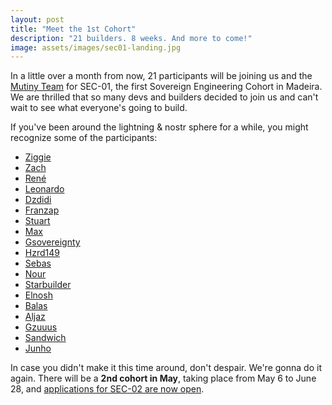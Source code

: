 ```yaml
---
layout: post
title: "Meet the 1st Cohort"
description: "21 builders. 8 weeks. And more to come!"
image: assets/images/sec01-landing.jpg
---
```


In a little over a month from now, 21 participants will be joining us and the
[Mutiny
Team](/2023/10/18/welcoming-mutiny-wallet-as-the-1st-sovereign-engineering-north-star.html)
for SEC-01, the first Sovereign Engineering Cohort in Madeira. We are thrilled
that so many devs and builders decided to join us and can't wait to see what
everyone's going to build.

If you've been around the lightning & nostr sphere for a while, you might
recognize some of the participants:

- [Ziggie](https://njump.me/npub1l5u0zd00va02ch5n6ke2wwxyzamuy5qcsqcu4uwu7pa3dpapleysf7aap5)
- [Zach](https://njump.me/npub1zach44xjpc4yyhx6pgse2cj2pf98838kja03dv2e8ly8lfr094vqvm5dy5)
- [René](https://njump.me/npub1e5tfhk8m65teu25dfx8lcvwn4c8ypqjl72u2sh4rt8zy2kss0j5qct7mh9)
- [Leonardo](https://njump.me/npub1ez8efu9rjxu64g0lalty2ffmr2tgkzjz92rkafyfyz5463wr8ars8zls5t)
- [Dzdidi](https://njump.me/npub1zel8lcq6w6mtajwj4xcedvvvwts4p6v9l045dmn9rp570dqry7zsyll0dt)
- [Franzap](https://njump.me/npub1wf4pufsucer5va8g9p0rj5dnhvfeh6d8w0g6eayaep5dhps6rsgs43dgh9)
- [Stuart](https://njump.me/npub1lunaq893u4hmtpvqxpk8hfmtkqmm7ggutdtnc4hyuux2skr4ttcqr827lj)
- [Max](https://njump.me/npub1klkk3vrzme455yh9rl2jshq7rc8dpegj3ndf82c3ks2sk40dxt7qulx3vt)
- [Gsovereignty](https://njump.me/npub1mygerccwqpzyh9pvp6pv44rskv40zutkfs38t0hqhkvnwlhagp6s3psn5p)
- [Hzrd149](https://njump.me/npub1ye5ptcxfyyxl5vjvdjar2ua3f0hynkjzpx552mu5snj3qmx5pzjscpknpr)
- [Sebas](https://njump.me/npub1rw7hlhmgat6ur9zxcw40vweem49guv6530yk767j8xjpynv0y20q6qsl3w)
- [Nour](https://njump.me/npub1q2s36929z99tv0pfjkqf8jgmn7yxrrjklmsr0wwjl2707vhk965sp7dx3u)
- [Starbuilder](https://njump.me/npub1mz3vx0ew9le6n48l9f2e8u745k0fzel6thksv0gwfxy3wanprcxq79mymx)
- [Elnosh](https://njump.me/npub1gz8kx67jdlx972vgjqemg37tysglvz43hzjler9nssk6kav0m66sv7xjkt)
- [Balas](https://njump.me/npub1nmr6w7qk0ta36vxysv77jv3d5rqghfc6d8sez8240rf3gja4vsmsd2yha8)
- [Aljaz](https://njump.me/npub1aljazgxlpnpfp7n5sunlk3dvfp72456x6nezjw4sd850q879rxqsthg9jp)
- [Gzuuus](https://njump.me/npub1gzuushllat7pet0ccv9yuhygvc8ldeyhrgxuwg744dn5khnpk3gs3ea5ds)
- [Sandwich](https://njump.me/npub1uac67zc9er54ln0kl6e4qp2y6ta3enfcg7ywnayshvlw9r5w6ehsqq99rx)
- [Junho](https://njump.me/npub1m6z9nxv9tej9wa327qgpkt540m00jswe7gvsc8lvzyyyyr6l8njq6t4ttu)

In case you didn't make it this time around, don't despair. We're gonna do it
again. There will be a **2nd cohort in May**, taking place from May 6 to June 28,
and [applications for SEC-02 are now
open](https://sovereignengineering.typeform.com/SEC02).
